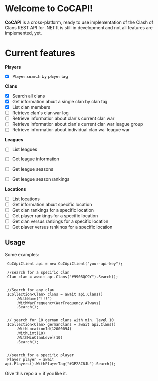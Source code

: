 # Welcome to CoCAPI!

 **CoCAPI** is a cross-platform, ready to use implementation of the Clash of Clans REST API for .NET
 It is still in development and not all features are implemented, yet. 


# Current features
**Players**
 - [x] Player search by player tag
 
 **Clans**
 
 - [x] Search all clans
 - [x] Get information about a single clan by clan tag
 - [x] List clan members
 - [ ] Retrieve clan's clan war log
 - [ ] Retrieve information about clan's current clan war
 - [ ] Retrieve information about clan's current clan war league group
 - [ ] Retrieve information about individual clan war league war

 **Leagues**
 

 - [ ] List leagues
 - [ ] Get league information
 - [ ] Get league seasons
 - [ ] Get league season rankings
 
 
 **Locations**
 - [ ] List locations
 - [ ] Get information about specific location
 - [ ] Get clan rankings for a specific location
 - [ ] Get player rankings for a specific location
 - [ ] Get clan versus rankings for a specific location
 - [ ] Get player versus rankings for a specific location

## Usage

Some examples:

     CoCApiClient api = new CoCApiClient("your-api-key");
     
     //search for a specific clan
     Clan clan = await api.Clans("#9908QC9Y").Search();
     
     
     //Search for any clan
     ICollection<Clan> clans = await api.Clans()
	     .WithName("!!!")
	     .WithWarFrequency(WarFrequency.Always)
	     .Search();
	     
	     
	 // search for 10 german clans with min. level 10
	 ICollection<Clan> germanClans = await api.Clans()
		 .WithLocationId(32000094)
		 .WithLimt(10)
		 .WithMinClanLevel(10)
		 .Search();


     //search for a specific player
     Player player = await api.Players().WithPlayerTag("#GP28C8JU").Search();


Give this repo a ⭐ if you like it. 


